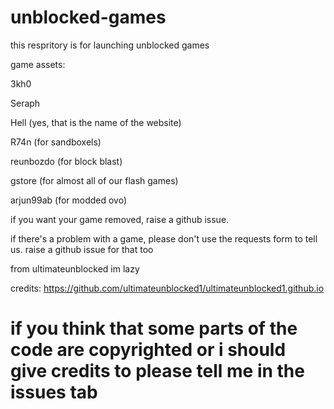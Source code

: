 # unblocked-games
this respritory is for launching unblocked games

game assets:

3kh0

Seraph

Hell (yes, that is the name of the website)

R74n (for sandboxels)

reunbozdo (for block blast)

gstore (for almost all of our flash games)

arjun99ab (for modded ovo)

if you want your game removed, raise a github issue.

if there's a problem with a game, please don't use the requests form to tell us. raise a github issue for that too


from ultimateunblocked im lazy

credits: https://github.com/ultimateunblocked1/ultimateunblocked1.github.io

# if you think that some parts of the code are copyrighted or i should give credits to please tell me in the issues tab
